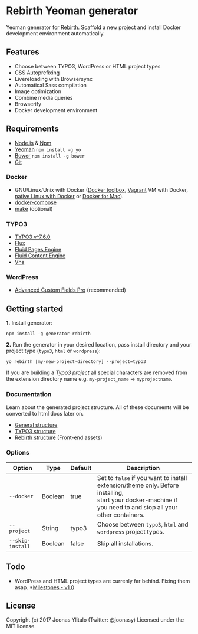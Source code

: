 # Rebirth Yeoman generator

Yeoman generator for [Rebirth](https://github.com/joonasy/rebirth.git). Scaffold a new project and install Docker development environment automatically.

## Features

* Choose between TYPO3, WordPress or HTML project types
* CSS Autoprefixing
* Livereloading with Browsersync
* Automatical Sass compilation
* Image optimization
* Combine media queries
* Browserify
* Docker development environment

## Requirements

* [Node.js](http://nodejs.org/) & [Npm](https://www.npmjs.org/)
* [Yeoman](http://yeoman.io/) `npm install -g yo`
* [Bower](http://bower.io/) `npm install -g bower`
* [Git](https://git-scm.com/)

### Docker

* GNU/Linux/Unix with Docker ([Docker toolbox](https://www.docker.com/products/docker-toolbox), [Vagrant](https://www.vagrantup.com/downloads.html) VM with Docker, [native Linux with Docker](http://docs.docker.com/linux/step_one/) or [Docker for Mac](https://docs.docker.com/docker-for-mac/)).
* [docker-compose](https://github.com/docker/compose)
* [make](https://www.gnu.org/software/make/manual/make.html) (optional)

### TYPO3

* [TYPO3 v^7.6.0](http://typo3.org)
* [Flux](http://typo3.org/extensions/repository/view/flux)
* [Fluid Pages Engine](http://typo3.org/extensions/repository/view/fluidpages)
* [Fluid Content Engine](http://typo3.org/extensions/repository/view/fluidcontent)
* [Vhs](http://typo3.org/extensions/repository/view/vhs)

### WordPress

* [Advanced Custom Fields Pro](http://www.advancedcustomfields.com/pro/) (recommended)

## Getting started

**1.** Install generator:

    npm install -g generator-rebirth

**2.** Run the generator in your desired location, pass install directory and your project type (`typo3`, `html` or `wordpress`):

    yo rebirth [my-new-project-directory] --project=typo3

If you are building a *Typo3 project* all special characters are removed from the extension directory name e.g. `my-project_name` -> `myprojectname`.

### Documentation 

Learn about the generated project structure. All of these documents will be converted to html docs later on.

* [General structure](docs/)
* [TYPO3 structure](docs/typo3/)
* [Rebirth structure](https://github.com/joonasy/rebirth/tree/master/docs/markdown) (Front-end assets)


### Options

| Option           | Type    | Default | Description                                                                                                                                         |
|------------------|---------|---------|-----------------------------------------------------------------------------------------------------------------------------------------------------|
| `--docker`       | Boolean | true    | Set to `false` if you want to install extension/theme only. Before installing, <br> start your docker-machine if you need to and stop all your other containers. |
| `--project`      | String  | typo3   | Choose between `typo3`, `html` and `wordpress` project types.                                                                                        |
| `--skip-install` | Boolean | false   | Skip all installations.                                                                      |

## Todo

* WordPress and HTML project types are currenly far behind. Fixing them asap.
*[Milestones - v1.0](https://github.com/joonasy/generator-rebirth/milestone/11)

## License

Copyright (c) 2017 Joonas Ylitalo (Twitter: @joonasy) Licensed under the MIT license.
